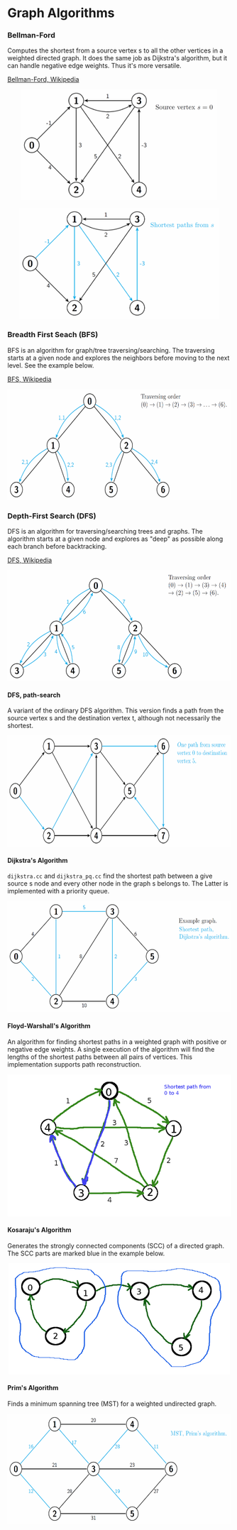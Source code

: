 Graph Algorithms
=================================

### Bellman-Ford
Computes the shortest from a source vertex s to all the other vertices in a weighted directed graph. It does the same job as Dijkstra's algorithm, but it can handle negative edge weights. Thus it's more versatile. 

[Bellman-Ford, Wikipedia](https://en.wikipedia.org/wiki/Bellman%E2%80%93Ford_algorithm)

<p align="center">
<img src="images/bellmanford1.png" height="250" alt="Screenshot"/>
</p>

<p align="center">
<img src="images/bellmanford2.png" height="250" alt="Screenshot"/>
</p>

### Breadth First Seach (BFS)
BFS is an algorithm for graph/tree traversing/searching. The traversing starts at a given node and explores the neighbors before moving to the next level. See the example below.

[BFS, Wikipedia](https://en.wikipedia.org/wiki/Breadth-first_search)

<p align="center">
<img src="images/bfs.png" height="250" alt="Screenshot"/>
</p>

### Depth-First Search (DFS)
DFS is an algorithm for traversing/searching trees and graphs. The algorithm starts at a given node and explores as "deep" as possible along each branch before backtracking.

[DFS, Wikipedia](https://en.wikipedia.org/wiki/Depth-first_search)

<p align="center">
<img src="images/dfs.png" height="250" alt="Screenshot"/>
</p>

#### DFS, path-search
A variant of the ordinary DFS algorithm. This version finds a path from the source vertex s and the destination vertex t, although not necessarily the shortest. 

<p align="center">
<img src="images/dfs_path.png" height="250" alt="Screenshot"/>
</p>

#### Dijkstra's Algorithm
`dijkstra.cc` and `dijkstra_pq.cc` find the shortest path between a give source s node and every other node in the graph s belongs to. The Latter is implemented with a priority queue.

<p align="center">
<img src="images/dijkstra.png" height="250" alt="Screenshot"/>
</p>

#### Floyd-Warshall's Algorithm
An algorithm for finding shortest paths in a weighted graph with positive or negative edge  weights. A single execution of the algorithm will find the lengths of the shortest paths between all pairs of vertices.
This implementation supports path reconstruction.

<p align="center">
<img src="images/floydwarshall.png" height="320" alt="Screenshot"/>
</p>

#### Kosaraju's Algorithm
Generates the strongly connected components (SCC) of a directed graph.
The SCC parts are marked blue in the example below.

<p align="center">
<img src="images/kosaraju.png" height="250" alt="Screenshot"/>
</p>

#### Prim's Algorithm
Finds a minimum spanning tree (MST) for a weighted undirected graph.

<p align="center">
<img src="images/prim.png" height="250" alt="Screenshot"/>
</p>
